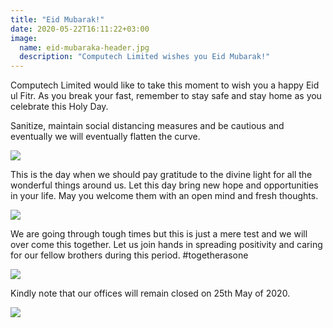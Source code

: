 ```yaml
---
title: "Eid Mubarak!"
date: 2020-05-22T16:11:22+03:00
image:
  name: eid-mubaraka-header.jpg
  description: "Computech Limited wishes you Eid Mubarak!"
---
```


Computech Limited would like to take this moment to wish you a happy Eid ul Fitr. As you break your fast, remember to stay safe and stay home as you celebrate this Holy Day. 

Sanitize, maintain social distancing measures and be cautious and eventually we will eventually flatten the curve.

![](/news/eid-mubaraka-media-post.jpg) 

This is the day when we should pay gratitude to the divine light for all the wonderful things around us. Let this day bring new hope and opportunities in your life. May you welcome them with an open mind and fresh thoughts.
 
![](/news/eid-mubaraka-media-post2.jpg)

We are going through tough times but this is just a mere test and we will over come this together. Let us join hands in spreading positivity and caring for our fellow brothers during this period. #togetherasone
 
![](/news/eid-mubaraka-email-banner.jpg)

Kindly note that our offices will remain closed on 25th May of 2020. 
 
![](/news/eid-mubaraka-footer.jpg) 

